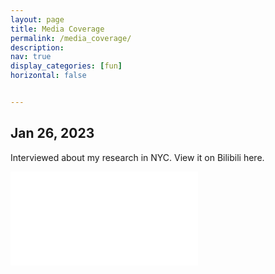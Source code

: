```yaml
---
layout: page
title: Media Coverage
permalink: /media_coverage/
description: 
nav: true
display_categories: [fun]
horizontal: false


---
```


<h2>Jan 26, 2023</h2>

Interviewed about my research in NYC. View it on Bilibili here.

<div class="profile float-center">
   <iframe height="auto" width="300" margin-left="auto" src="//player.bilibili.com/player.html?aid=778384309&bvid=BV1ey4y197BZ&cid=980802842&page=1" title="鼓浪屿音乐厅天天演" frameborder="0" allow="accelerometer; autoplay; clipboard-write; encrypted-media; gyroscope; picture-in-picture; web-share" allowfullscreen></iframe>
</div>
